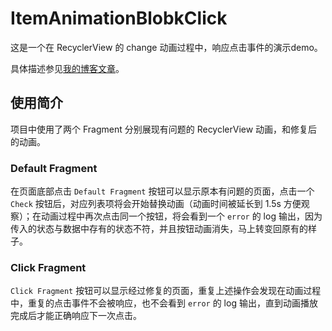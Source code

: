 # ItemAnimationBlobkClick

这是一个在 RecyclerView 的 change 动画过程中，响应点击事件的演示demo。

具体描述参见[我的博客文章](https://xiaozhikang0916.github.io/blog/recycler-animator-click/)。

## 使用简介

项目中使用了两个 Fragment 分别展现有问题的 RecyclerView 动画，和修复后的动画。

### Default Fragment

在页面底部点击 `Default Fragment` 按钮可以显示原本有问题的页面，点击一个 `Check` 按钮后，对应列表项将会开始替换动画（动画时间被延长到 1.5s 方便观察）；在动画过程中再次点击同一个按钮，将会看到一个 `error` 的 log 输出，因为传入的状态与数据中存有的状态不符，并且按钮动画消失，马上转变回原有的样子。

### Click Fragment

`Click Fragment` 按钮可以显示经过修复的页面，重复上述操作会发现在动画过程中，重复的点击事件不会被响应，也不会看到 `error` 的 log 输出，直到动画播放完成后才能正确响应下一次点击。
